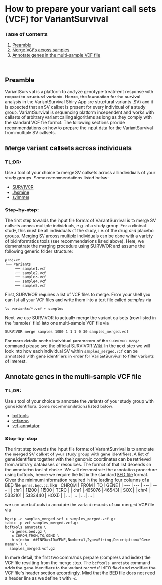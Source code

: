 # How to prepare your variant call sets (VCF) for VariantSurvival

### Table of Contents
1. [Preamble](#Preamble)
2. [Merge VCFs across samples](#Merge-VCFs-across-samples)
3. [Annotate genes in the multi-sample VCF file](#Annotate-genes-in-the-multi\-sample-VCF-file)
<br>

## Preamble 

VariantSurvival is a platform to analyze genotype-treatment response with respect to structural variants.
Hence, the foundation for the survival analysis in the VariantSurvival Shiny App are structural variants (SV) and it is expected that an SV callset is present for every individual of a study group.
VariantSurvival is sequencing platform independent and works with callsets of arbitrary variant calling algorithms as long as they comply with the standard VCF file format.
The following sections provide recommendations on how to prepare the input data for the VariantSurvival from multiple SV callsets.

## Merge variant callsets across individuals

### TL;DR:
Use a tool of your choice to merge SV callsets across all individuals of your study groups. Some recommendations listed below:
- [SURVIVOR](https://github.com/fritzsedlazeck/SURVIVOR)
- [Jasmine](https://github.com/mkirsche/Jasmine)
- [svimmer](https://github.com/DecodeGenetics/svimmer)

### Step-by-step:
The first step towards the input file format of VariantSurvival is to merge SV callsets across multiple individuals, e.g. of a study group.
For a clinical study, this must be all individuals of the study, i.e. of the drug _and_ placebo groups.
Merging SV arcoss multiple individuals can be done with a variety of bioinformatics tools (see recommendations listed above).
Here, we demonstrate the merging procedure using SURVIVOR and assume the following generic folder structure:
```
project
└── variants
    ├── sample1.vcf
    ├── sample2.vcf
    ├── sample3.vcf
    ├── sample4.vcf
    └── sample5.vcf
```
First, SURVIVOR requires a list of VCF files to merge.
From your shell you can list all your VCF files and write them into a text file called _samples_ via
```
ls variants/*.vcf > samples
```
Next, we use SURVIVOR to actually merge the variant callsets (now listed in the 'samples' file) into one multi-sample VCF file via
```
SURVIVOR merge samples 1000 1 1 1 0 30 samples_merged.vcf
```
For more details on the individual parameters of the `SURVIVOR merge` command please see the official SURVIVOR [Wiki](https://github.com/fritzsedlazeck/SURVIVOR/wiki).
In the next step we will look into how each individual SV within `samples_merged.vcf` can be annotated with gene identifiers in order for VariantSurvival to filter variants of interest.

## Annotate genes in the multi-sample VCF file

### TL;DR:
Use a tool of your choice to annotate the variants of your study group with gene identifiers. Some recommendations listed below:
- [bcftools](https://samtools.github.io/bcftools/)
- [vcfanno](https://github.com/brentp/vcfanno)
- [vcf-annotator](https://github.com/rpetit3/vcf-annotator)

### Step-by-step
The first step towards the input file format of VariantSurvival is to annotate the merged SV callset of your study group with gene identifiers.
A list of gene identifiers together with their genomic coordinates can be retrieved from arbitrary databases or resources.
The format of that list depends on the annotation tool of choice.
We will demonstrate the annotation procedure using bcftools, hence we require the list in the standard [BED file](http://www.ensembl.org/info/website/upload/bed.html) format.
Given the minimum information required in the leading four columns of a BED file `genes.bed.gz`, like
| CHROM | FROM | TO | GENE |
| --- | --- | --- | --- |
| chr1 | 11200 | 11500 | TERC |
| chr1 | 465076 | 465431 | SOX |
| chr4 | 5333101 | 5333440 | HOXD |
| ... | ... | ... | ... |

we can use bcftools to annotate the variant records of our merged VCF file via
```
bgzip -c samples_merged.vcf > samples_merged.vcf.gz
tabix -p vcf samples_merged.vcf.gz
bcftools annotate \
  -a genes.bed.gz \
  -c CHROM,FROM,TO,GENE \
  -h <(echo '##INFO=<ID=GENE,Number=1,Type=String,Description="Gene name">') \
  samples_merged.vcf.gz
```
In more detail, the first two commands prepare (compress and index) the VCF file resulting from the merge step.
The `bcftools annotate` command adds the gene identifiers to the variant records' INFO field and modifies the VCF file's header section accordingly.
Mind that the BED file does not need a header line as we define it with `-c`.
